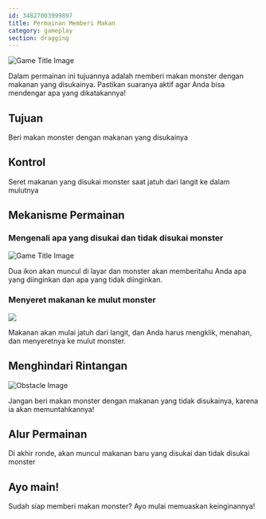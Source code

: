 ```yaml
---
id: 34827003999897
title: Permainan Memberi Makan
category: gameplay
section: dragging
---
```

![Game Title Image](https://help.studycat.com/hc/article_attachments/34827003977625)

Dalam permainan ini tujuannya adalah memberi makan monster dengan makanan yang disukainya. Pastikan suaranya aktif agar Anda bisa mendengar apa yang dikatakannya!

## Tujuan 

Beri makan monster dengan makanan yang disukainya

## Kontrol

Seret makanan yang disukai monster saat jatuh dari langit ke dalam mulutnya

## Mekanisme Permainan

### Mengenali apa yang disukai dan tidak disukai monster

![Game Title Image](https://help.studycat.com/hc/article_attachments/34827003977625)

Dua ikon akan muncul di layar dan monster akan memberitahu Anda apa yang diinginkan dan apa yang tidak diinginkan.

### Menyeret makanan ke mulut monster

![](https://help.studycat.com/hc/article_attachments/34976665858457)

Makanan akan mulai jatuh dari langit, dan Anda harus mengklik, menahan, dan menyeretnya ke mulut monster.

## Menghindari Rintangan

![Obstacle Image](https://help.studycat.com/hc/article_attachments/34826992367897)

Jangan beri makan monster dengan makanan yang tidak disukainya, karena ia akan memuntahkannya!

## Alur Permainan

Di akhir ronde, akan muncul makanan baru yang disukai dan tidak disukai monster

## Ayo main!

Sudah siap memberi makan monster? Ayo mulai memuaskan keinginannya!

